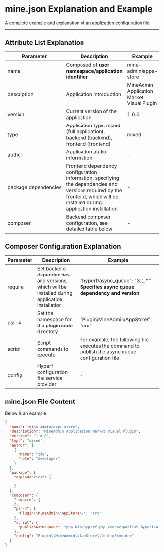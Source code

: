 # mine.json Explanation and Example

A complete example and explanation of an application configuration file

---

## Attribute List Explanation

| Parameter               | Description                                    | Example                    |
|-------------------------|-----------------------------------------------|----------------------------|
| name                    | Composed of **user namespace/application identifier** | mine-admin/apps-store      |
| description             | Application introduction                       | MineAdmin Application Market Visual Plugin |
| version                 | Current version of the application             | 1.0.0                      |
| type                    | Application type: mixed (full application), backend (backend), frontend (frontend) | mixed                      |
| author                  | Application author information                 | -                          |
| package.dependencies    | Frontend dependency configuration information, specifying the dependencies and versions required by the frontend, which will be installed during application installation | -                          |
| composer                | Backend composer configuration, see detailed table below | -                          |

## Composer Configuration Explanation

| Parameter       | Description                    | Example                                             |
|-----------------|-------------------------------|-----------------------------------------------------|
| require         | Set backend dependencies and versions, which will be installed during application installation | "hyperf/async_queue": "3.1.*"  **Specifies async queue dependency and version** |
| psr-4           | Set the namespace for the plugin code directory | "Plugin\\MineAdmin\\AppStore\\": "src"             |
| script          | Script commands to execute     | For example, the following file executes the command to publish the async queue configuration file |
| config          | Hyperf configuration file service provider | -                                                  |

## mine.json File Content

Below is an example

```json  [mine.json]
{
  "name": "mine-admin/apps-store",
  "description": "MineAdmin Application Market Visual Plugin",
  "version": "1.0.0",
  "type": "mixed",
  "author": [
    {
      "name": "zds",
      "role": "developer"
    }
  ],
  "package": {
    "dependencies": {

    }
  },
  "composer": {
    "require": {
    },
    "psr-4": {
      "Plugin\\MineAdmin\\AppStore\\": "src"
    },
    "script": {
      "publishAsyncQueue": "php bin/hyperf.php vendor:publish hyperf/async-queue"
    },
    "config": "Plugin\\MineAdmin\\AppStore\\ConfigProvider"
  }
}
```